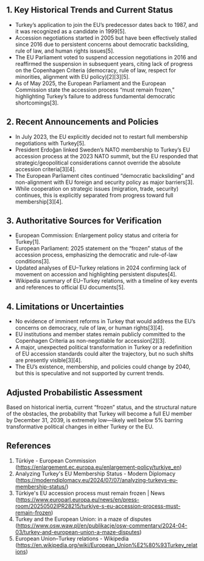 ## 1. Key Historical Trends and Current Status

- Turkey’s application to join the EU’s predecessor dates back to 1987, and it was recognized as a candidate in 1999[5].
- Accession negotiations started in 2005 but have been effectively stalled since 2016 due to persistent concerns about democratic backsliding, rule of law, and human rights issues[5].
- The EU Parliament voted to suspend accession negotiations in 2016 and reaffirmed the suspension in subsequent years, citing lack of progress on the Copenhagen Criteria (democracy, rule of law, respect for minorities, alignment with EU policy)[2][3][5].
- As of May 2025, the European Parliament and the European Commission state the accession process “must remain frozen,” highlighting Turkey’s failure to address fundamental democratic shortcomings[3].

## 2. Recent Announcements and Policies

- In July 2023, the EU explicitly decided not to restart full membership negotiations with Turkey[5].
- President Erdoğan linked Sweden’s NATO membership to Turkey’s EU accession process at the 2023 NATO summit, but the EU responded that strategic/geopolitical considerations cannot override the absolute accession criteria[3][4].
- The European Parliament cites continued “democratic backsliding” and non-alignment with EU foreign and security policy as major barriers[3].
- While cooperation on strategic issues (migration, trade, security) continues, this is explicitly separated from progress toward full membership[3][4].

## 3. Authoritative Sources for Verification

- European Commission: Enlargement policy status and criteria for Turkey[1].
- European Parliament: 2025 statement on the “frozen” status of the accession process, emphasizing the democratic and rule-of-law conditions[3].
- Updated analyses of EU–Turkey relations in 2024 confirming lack of movement on accession and highlighting persistent disputes[4].
- Wikipedia summary of EU–Turkey relations, with a timeline of key events and references to official EU documents[5].

## 4. Limitations or Uncertainties

- No evidence of imminent reforms in Turkey that would address the EU’s concerns on democracy, rule of law, or human rights[3][4].
- EU institutions and member states remain publicly committed to the Copenhagen Criteria as non-negotiable for accession[2][3].
- A major, unexpected political transformation in Turkey or a redefinition of EU accession standards could alter the trajectory, but no such shifts are presently visible[3][4].
- The EU’s existence, membership, and policies could change by 2040, but this is speculative and not supported by current trends.

## Adjusted Probabilistic Assessment

Based on historical inertia, current “frozen” status, and the structural nature of the obstacles, the probability that Turkey will become a full EU member by December 31, 2039, is extremely low—likely well below 5% barring transformative political changes in either Turkey or the EU.

## References

1. Türkiye - European Commission (https://enlargement.ec.europa.eu/enlargement-policy/turkiye_en)
2. Analyzing Turkey's EU Membership Status - Modern Diplomacy (https://moderndiplomacy.eu/2024/07/07/analyzing-turkeys-eu-membership-status/)
3. Türkiye's EU accession process must remain frozen | News (https://www.europarl.europa.eu/news/en/press-room/20250502IPR28215/turkiye-s-eu-accession-process-must-remain-frozen)
4. Turkey and the European Union: in a maze of disputes (https://www.osw.waw.pl/en/publikacje/osw-commentary/2024-04-03/turkey-and-european-union-a-maze-disputes)
5. European Union–Turkey relations - Wikipedia (https://en.wikipedia.org/wiki/European_Union%E2%80%93Turkey_relations)